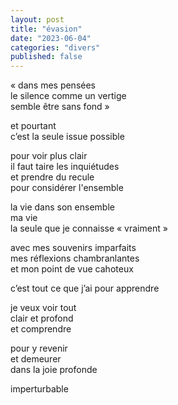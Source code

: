 ```yaml
---
layout: post
title: "évasion"
date: "2023-06-04"
categories: "divers"
published: false
---
```


« dans mes pensées  
le silence comme un vertige  
semble être sans fond »  

et pourtant  
c’est la seule issue possible  

pour voir plus clair  
il faut taire les inquiétudes  
et prendre du recule  
pour considérer l'ensemble  

la vie dans son ensemble  
ma vie  
la seule que je connaisse « vraiment »  

avec mes souvenirs imparfaits  
mes réflexions chambranlantes  
et mon point de vue cahoteux  

c’est tout ce que j’ai pour apprendre  

je veux voir tout  
clair et profond  
et comprendre  

pour y revenir  
et demeurer  
dans la joie profonde  

imperturbable  
